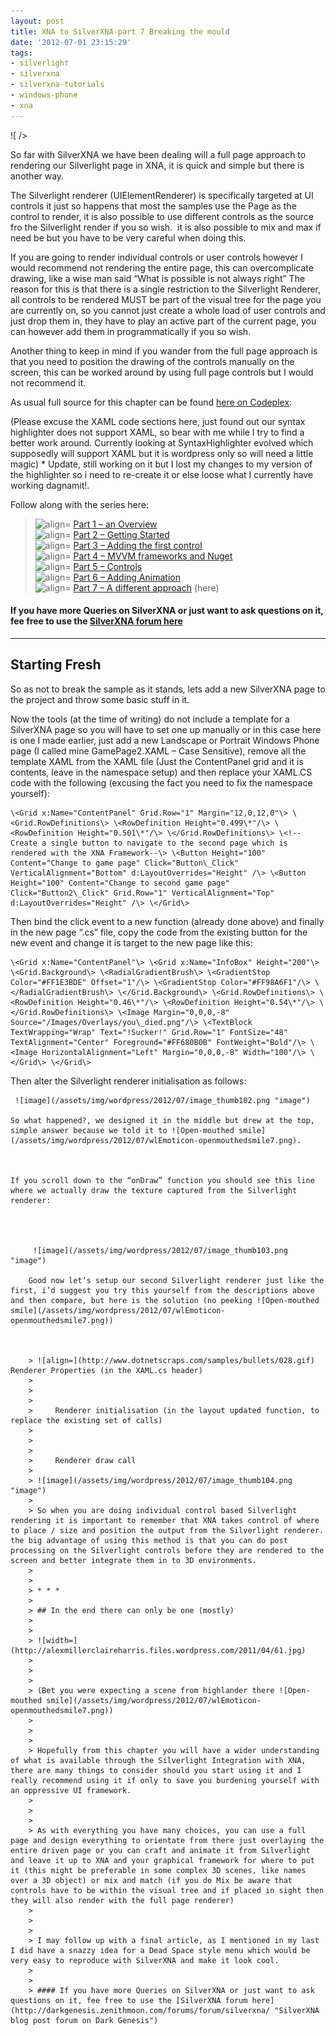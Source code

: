 ```yaml
---
layout: post
title: XNA to SilverXNA-part 7 Breaking the mould
date: '2012-07-01 23:15:29'
tags:
- silverlight
- silverxna
- silverxna-tutorials
- windows-phone
- xna
---
```


![ /></p>
<p>So far with SilverXNA we have been dealing will a full page approach to rendering our Silverlight page in XNA, it is quick and simple but there is another way.</p>
<p>The Silverlight renderer (UIElementRenderer) is specifically targeted at UI controls it just so happens that most the samples use the Page as the control to render, it is also possible to use different controls as the source fro the Silverlight render if you so wish.  it is also possible to mix and max if need be but you have to be very careful when doing this.</p>
<p>If you are going to render individual controls or user controls however I would recommend not rendering the entire page, this can overcomplicate drawing, like a wise man said “What is possible is not always right” <img class=](http://www.fmwf.com/wp-content/uploads/2010/10/breakingthemouldimage.jpg)

The reason for this is that there is a single restriction to the Silverlight Renderer, all controls to be rendered MUST be part of the visual tree for the page you are currently on, so you cannot just create a whole load of user controls and just drop them in, they have to play an active part of the current page, you can however add them in programmatically if you so wish.

Another thing to keep in mind if you wander from the full page approach is that you need to position the drawing of the controls manually on the screen, this can be worked around by using full page controls but I would not recommend it.

As usual full source for this chapter can be found [here on Codeplex](http://bit.ly/pYtDi3):

(Please excuse the XAML code sections here, just found out our syntax highlighter does not support XAML, so bear with me while I try to find a better work around. Currently looking at SyntaxHighlighter evolved which supposedly will support XAML but it is wordpress only so will need a little magic) \* Update, still working on it but I lost my changes to my version of the highlighter so i need to re-create it or else loose what I currently have working dagnamit!.

Follow along with the series here:

> ![align=](http://www.dotnetscraps.com/samples/bullets/025.gif) [Part 1 – an Overview](http://darkgenesis.zenithmoon.com/?p=366)  
> ![align=](http://www.dotnetscraps.com/samples/bullets/025.gif) [Part 2 – Getting Started](http://darkgenesis.zenithmoon.com/?p=386)  
> ![align=](http://www.dotnetscraps.com/samples/bullets/025.gif) [Part 3 – Adding the first control](http://darkgenesis.zenithmoon.com/?p=406)  
> ![align=](http://www.dotnetscraps.com/samples/bullets/025.gif) [Part 4 – MVVM frameworks and Nuget](http://darkgenesis.zenithmoon.com/?p=420)  
> ![align=](http://www.dotnetscraps.com/samples/bullets/025.gif) [Part 5 – Controls](http://darkgenesis.zenithmoon.com/?p=443 "SilverXNA Part 5 - Controls")  
> ![align=](http://www.dotnetscraps.com/samples/bullets/025.gif) [Part 6 – Adding Animation](http://darkgenesis.zenithmoon.com/?p=496 "SilverXNA Part 6 Animation")  
> ![align=](http://www.dotnetscraps.com/samples/bullets/025.gif) [Part 7 – A different approach](http://darkgenesis.zenithmoon.com/?p=505 "SilverXNA Part 7 A different approach") (here)

#### If you have more Queries on SilverXNA or just want to ask questions on it, fee free to use the [SilverXNA forum here](http://darkgenesis.zenithmoon.com/forums/forum/silverxna/ "SilverXNA blog post forum on Dark Genesis")

* * *

## Starting Fresh

So as not to break the sample as it stands, lets add a new SilverXNA page to the project and throw some basic stuff in it.

Now the tools (at the time of writing) do not include a template for a SilverXNA page so you will have to set one up manually or in this case here is one I made earlier, just add a new Landscape or Portrait Windows Phone page (I called mine GamePage2.XAML – Case Sensitive), remove all the template XAML from the XAML file (Just the ContentPanel grid and it is contents, leave in the namespace setup) and then replace your XAML.CS code with the following (excusing the fact you need to fix the namespace yourself):

    \<Grid x:Name="ContentPanel" Grid.Row="1" Margin="12,0,12,0"\> \<Grid.RowDefinitions\> \<RowDefinition Height="0.499\*"/\> \<RowDefinition Height="0.501\*"/\> \</Grid.RowDefinitions\> \<!--Create a single button to navigate to the second page which is rendered with the XNA Framework--\> \<Button Height="100" Content="Change to game page" Click="Button\_Click" VerticalAlignment="Bottom" d:LayoutOverrides="Height" /\> \<Button Height="100" Content="Change to second game page" Click="Button2\_Click" Grid.Row="1" VerticalAlignment="Top" d:LayoutOverrides="Height" /\> \</Grid\>

Then bind the click event to a new function (already done above) and finally in the new page “.cs” file, copy the code from the existing button for the new event and change it is target to the new page like this:

    \<Grid x:Name="ContentPanel"\> \<Grid x:Name="InfoBox" Height="200"\> \<Grid.Background\> \<RadialGradientBrush\> \<GradientStop Color="#FF1E3BDE" Offset="1"/\> \<GradientStop Color="#FF98A6F1"/\> \</RadialGradientBrush\> \</Grid.Background\> \<Grid.RowDefinitions\> \<RowDefinition Height="0.46\*"/\> \<RowDefinition Height="0.54\*"/\> \</Grid.RowDefinitions\> \<Image Margin="0,0,0,-8" Source="/Images/Overlays/you\_died.png"/\> \<TextBlock TextWrapping="Wrap" Text="!Sucker!" Grid.Row="1" FontSize="48" TextAlignment="Center" Foreground="#FF680B0B" FontWeight="Bold"/\> \<Image HorizontalAlignment="Left" Margin="0,0,0,-8" Width="100"/\> \</Grid\> \</Grid\>

Then alter the Silverlight renderer initialisation as follows:

     ![image](/assets/img/wordpress/2012/07/image_thumb102.png "image")
    
    So what happened?, we designed it in the middle but drew at the top, simple answer because we told it to ![Open-mouthed smile](/assets/img/wordpress/2012/07/wlEmoticon-openmouthedsmile7.png).
    
    
    
    If you scroll down to the “onDraw” function you should see this line where we actually draw the texture captured from the Silverlight renderer:
    
    
    
    
         ![image](/assets/img/wordpress/2012/07/image_thumb103.png "image")
        
        Good now let’s setup our second Silverlight renderer just like the first, i’d suggest you try this yourself from the descriptions above and then compare, but here is the solution (no peeking ![Open-mouthed smile](/assets/img/wordpress/2012/07/wlEmoticon-openmouthedsmile7.png))
        
        
        
        > ![align=](http://www.dotnetscraps.com/samples/bullets/028.gif)    Renderer Properties (in the XAML.cs header)
        > 
        >     
        > 
        >     Renderer initialisation (in the layout updated function, to replace the existing set of calls)
        > 
        >     
        > 
        >     Renderer draw call
        > 
        > ![image](/assets/img/wordpress/2012/07/image_thumb104.png "image")
        >     
        > So when you are doing individual control based Silverlight rendering it is important to remember that XNA takes control of where to place / size and position the output from the Silverlight renderer.  the big advantage of using this method is that you can do post processing on the Silverlight controls before they are rendered to the screen and better integrate them in to 3D environments.
        >     
        >     
        > * * *
        >     
        > ## In the end there can only be one (mostly)
        >     
        >     
        > ![width=](http://alexmillerclaireharris.files.wordpress.com/2011/04/61.jpg)
        >     
        >     
        >     
        > (Bet you were expecting a scene from highlander there ![Open-mouthed smile](/assets/img/wordpress/2012/07/wlEmoticon-openmouthedsmile7.png))
        >     
        >     
        >     
        > Hopefully from this chapter you will have a wider understanding of what is available through the Silverlight Integration with XNA, there are many things to consider should you start using it and I really recommend using it if only to save you burdening yourself with an oppressive UI framework.
        >     
        >     
        >     
        > As with everything you have many choices, you can use a full page and design everything to orientate from there just overlaying the entire driven page or you can craft and animate it from Silverlight and leave it up to XNA and your graphical framework for where to put it (this might be preferable in some complex 3D scenes, like names over a 3D object) or mix and match (if you do Mix be aware that controls have to be within the visual tree and if placed in sight then they will also render with the full page renderer)
        >     
        >     
        >     
        > I may follow up with a final article, as I mentioned in my last I did have a snazzy idea for a Dead Space style menu which would be very easy to reproduce with SilverXNA and make it look cool.
        >     
        >     
        > #### If you have more Queries on SilverXNA or just want to ask questions on it, fee free to use the [SilverXNA forum here](http://darkgenesis.zenithmoon.com/forums/forum/silverxna/ "SilverXNA blog post forum on Dark Genesis")
        
    
    
    

